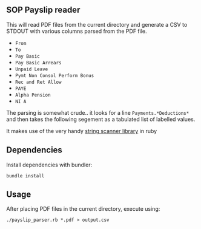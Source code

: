 ## SOP Payslip reader

This will read PDF files from the current directory and generate a CSV to STDOUT with various columns parsed from the PDF file.

* `From`
* `To`
* `Pay Basic`
* `Pay Basic Arrears`
* `Unpaid Leave`
* `Pymt Non Consol Perform Bonus`
* `Rec and Ret Allow`
* `PAYE`
* `Alpha Pension`
* `NI A`

The parsing is somewhat crude.. it looks for a line `Payments.*Deductions*` and then takes the following segement as a tabulated list of labelled values.

It makes use of the very handy [string scanner library](https://ruby-doc.org/stdlib-2.5.3/libdoc/strscan/rdoc/StringScanner.html) in ruby

## Dependencies

Install dependencies with bundler:

```
bundle install
```

## Usage

After placing PDF files in the current directory, execute using:

```
./payslip_parser.rb *.pdf > output.csv
```
